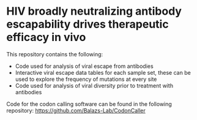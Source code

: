 # HIV broadly neutralizing antibody escapability drives therapeutic efficacy in vivo

This repository contains the following:
* Code used for analysis of viral escape from antibodies 
* Interactive viral escape data tables for each sample set, these can be used to explore the frequency of mutations at every site
* Code used for analysis of viral diversity prior to treatment with antibodies 

Code for the codon calling software can be found in the following repository: https://github.com/Balazs-Lab/CodonCaller

